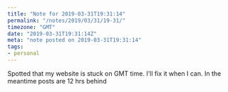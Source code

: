 ```yaml
---
title: "Note for 2019-03-31T19:31:14"
permalink: "/notes/2019/03/31/19-31/"
timezone: "GMT"
date: "2019-03-31T19:31:14Z"
meta: "note posted on 2019-03-31T19:31:14"
tags:
- personal
---
```

Spotted that my website is stuck on GMT time. I'll fix it when I can. In the meantime posts are 12 hrs behind
